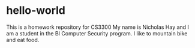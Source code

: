 # hello-world
This is a homework repository for CS3300
My name is Nicholas Hay and I am a student in the BI Computer Security program. I like to mountain bike and eat food.
